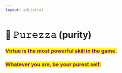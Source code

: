 ```yaml
---
layout: editorial
---
```


# 🤍 𝙿𝚞𝚛𝚎𝚣𝚣𝚊 (purity)

###

### <mark style="color:purple;">Virtue is the most powerful skill in the game.</mark>&#x20;



### <mark style="color:purple;">Whatever you are, be your purest self.</mark>




